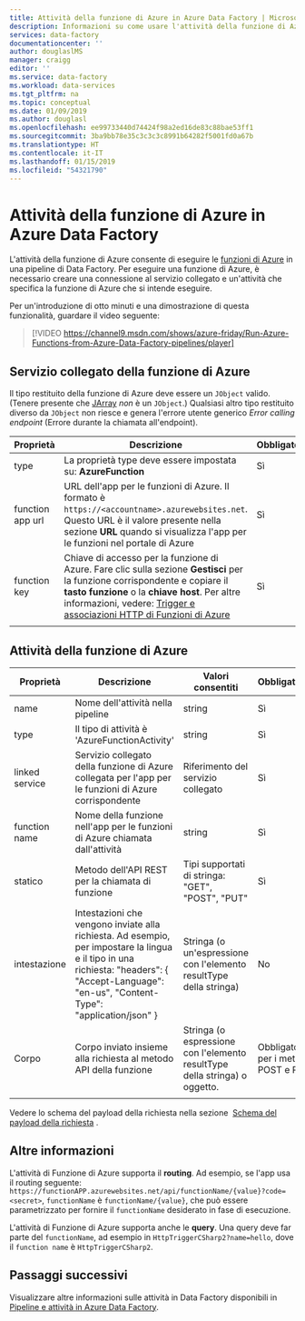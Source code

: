 ```yaml
---
title: Attività della funzione di Azure in Azure Data Factory | Microsoft Docs
description: Informazioni su come usare l'attività della funzione di Azure per eseguire una funzione di Azure in una pipeline di Data Factory
services: data-factory
documentationcenter: ''
author: douglaslMS
manager: craigg
editor: ''
ms.service: data-factory
ms.workload: data-services
ms.tgt_pltfrm: na
ms.topic: conceptual
ms.date: 01/09/2019
ms.author: douglasl
ms.openlocfilehash: ee99733440d74424f98a2ed16de83c88bae53ff1
ms.sourcegitcommit: 3ba9bb78e35c3c3c3c8991b64282f5001fd0a67b
ms.translationtype: HT
ms.contentlocale: it-IT
ms.lasthandoff: 01/15/2019
ms.locfileid: "54321790"
---
```

# <a name="azure-function-activity-in-azure-data-factory"></a>Attività della funzione di Azure in Azure Data Factory

L'attività della funzione di Azure consente di eseguire le [funzioni di Azure](../azure-functions/functions-overview.md) in una pipeline di Data Factory. Per eseguire una funzione di Azure, è necessario creare una connessione al servizio collegato e un'attività che specifica la funzione di Azure che si intende eseguire.

Per un'introduzione di otto minuti e una dimostrazione di questa funzionalità, guardare il video seguente:

> [!VIDEO https://channel9.msdn.com/shows/azure-friday/Run-Azure-Functions-from-Azure-Data-Factory-pipelines/player]

## <a name="azure-function-linked-service"></a>Servizio collegato della funzione di Azure

Il tipo restituito della funzione di Azure deve essere un `JObject` valido. (Tenere presente che [JArray](https://www.newtonsoft.com/json/help/html/T_Newtonsoft_Json_Linq_JArray.htm) *non* è un `JObject`.) Qualsiasi altro tipo restituito diverso da `JObject` non riesce e genera l'errore utente generico *Error calling endpoint* (Errore durante la chiamata all'endpoint).

| **Proprietà** | **Descrizione** | **Obbligatorio** |
| --- | --- | --- |
| type   | La proprietà type deve essere impostata su: **AzureFunction** | Sì |
| function app url | URL dell'app per le funzioni di Azure. Il formato è `https://<accountname>.azurewebsites.net`. Questo URL è il valore presente nella sezione **URL** quando si visualizza l'app per le funzioni nel portale di Azure  | Sì |
| function key | Chiave di accesso per la funzione di Azure. Fare clic sulla sezione **Gestisci** per la funzione corrispondente e copiare il **tasto funzione** o la **chiave host**. Per altre informazioni, vedere: [Trigger e associazioni HTTP di Funzioni di Azure](../azure-functions/functions-bindings-http-webhook.md#authorization-keys) | Sì |
|   |   |   |

## <a name="azure-function-activity"></a>Attività della funzione di Azure

| **Proprietà**  | **Descrizione** | **Valori consentiti** | **Obbligatorio** |
| --- | --- | --- | --- |
| name  | Nome dell'attività nella pipeline  | string | Sì |
| type  | Il tipo di attività è 'AzureFunctionActivity' | string | Sì |
| linked service | Servizio collegato della funzione di Azure collegata per l'app per le funzioni di Azure corrispondente  | Riferimento del servizio collegato | Sì |
| function name  | Nome della funzione nell'app per le funzioni di Azure chiamata dall'attività | string | Sì |
| statico  | Metodo dell'API REST per la chiamata di funzione | Tipi supportati di stringa: "GET", "POST", "PUT"   | Sì |
| intestazione  | Intestazioni che vengono inviate alla richiesta. Ad esempio, per impostare la lingua e il tipo in una richiesta: "headers": { "Accept-Language": "en-us", "Content-Type": "application/json" } | Stringa (o un'espressione con l'elemento resultType della stringa) | No  |
| Corpo  | Corpo inviato insieme alla richiesta al metodo API della funzione  | Stringa (o espressione con l'elemento resultType della stringa) o oggetto.   | Obbligatorio per i metodi POST e PUT |
|   |   |   | |

Vedere lo schema del payload della richiesta nella sezione  [Schema del payload della richiesta](control-flow-web-activity.md#request-payload-schema) .

## <a name="more-info"></a>Altre informazioni

L'attività di Funzione di Azure supporta il **routing**. Ad esempio, se l'app usa il routing seguente: `https://functionAPP.azurewebsites.net/api/functionName/{value}?code=<secret>`, `functionName` è `functionName/{value}`, che può essere parametrizzato per fornire il `functionName` desiderato in fase di esecuzione.

L'attività di Funzione di Azure supporta anche le **query**. Una query deve far parte del `functionName`, ad esempio in `HttpTriggerCSharp2?name=hello`, dove il `function name` è `HttpTriggerCSharp2`.

## <a name="next-steps"></a>Passaggi successivi

Visualizzare altre informazioni sulle attività in Data Factory disponibili in [Pipeline e attività in Azure Data Factory](concepts-pipelines-activities.md).
